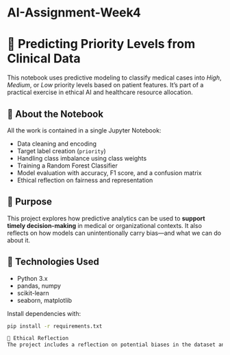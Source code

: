 # AI-Assignment-Week4

# 🎯 Predicting Priority Levels from Clinical Data

This notebook uses predictive modeling to classify medical cases into *High*, *Medium*, or *Low* priority levels based on patient features. It’s part of a practical exercise in ethical AI and healthcare resource allocation.

## 📄 About the Notebook

All the work is contained in a single Jupyter Notebook:

- Data cleaning and encoding
- Target label creation (`priority`)
- Handling class imbalance using class weights
- Training a Random Forest Classifier
- Model evaluation with accuracy, F1 score, and a confusion matrix
- Ethical reflection on fairness and representation

## 🧠 Purpose

This project explores how predictive analytics can be used to **support timely decision-making** in medical or organizational contexts. It also reflects on how models can unintentionally carry bias—and what we can do about it.

## 🧪 Technologies Used

- Python 3.x  
- pandas, numpy  
- scikit-learn  
- seaborn, matplotlib  

Install dependencies with:

```bash
pip install -r requirements.txt

🧭 Ethical Reflection
The project includes a reflection on potential biases in the dataset and how fairness tools like IBM AI Fairness 360 can help detect and address them.
